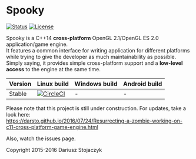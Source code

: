 # Spooky
[![Status](https://img.shields.io/badge/status-work--in--progress-orange.svg)](https://darsto.github.io/2016/07/24/Resurrecting-a-zombie-working-on-c11-cross-platform-game-engine.html) [![License](https://img.shields.io/github/license/darsto/spooky.svg)](LICENSE.md)

Spooky is a C++14 **cross-platform** OpenGL 2.1/OpenGL ES 2.0 application/game engine.  
It features a common interface for writing application for different platforms while trying to give the developer as much maintainability as possible. Simply saying, it provides simple cross-platform support and a **low-level access** to the engine at the same time.

Version | Linux build   | Windows build        | Android build
--------|-------------- | -------------------- | -------------
Stable  | [![CircleCI](https://img.shields.io/circleci/project/darsto/spooky/master.svg)](https://circleci.com/gh/darsto/spooky)  | - | -

Please note that this project is still under construction. For updates, take a look here:  
https://darsto.github.io/2016/07/24/Resurrecting-a-zombie-working-on-c11-cross-platform-game-engine.html

Also, watch the issues page.

Copyright 2015-2016 Dariusz Stojaczyk
